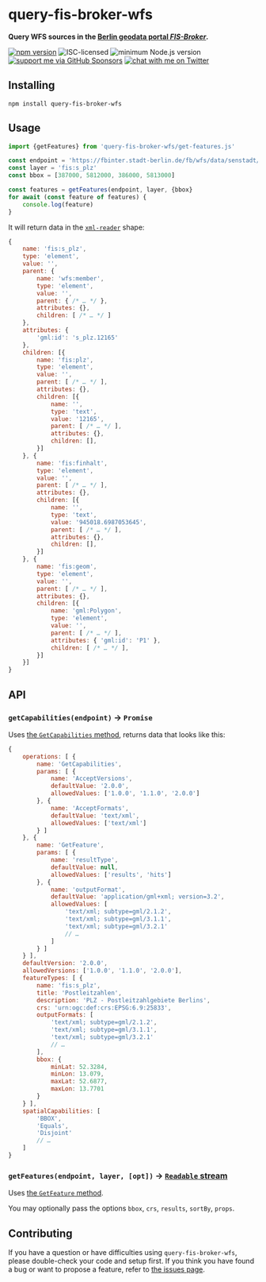 # query-fis-broker-wfs

**Query WFS sources in the [Berlin geodata portal *FIS-Broker*](https://www.stadtentwicklung.berlin.de/geoinformation/fis-broker/).**

[![npm version](https://img.shields.io/npm/v/query-fis-broker-wfs.svg)](https://www.npmjs.com/package/query-fis-broker-wfs)
![ISC-licensed](https://img.shields.io/github/license/derhuerst/query-fis-broker-wfs.svg)
![minimum Node.js version](https://img.shields.io/node/v/query-fis-broker-wfs.svg)
[![support me via GitHub Sponsors](https://img.shields.io/badge/support%20me-donate-fa7664.svg)](https://github.com/sponsors/derhuerst)
[![chat with me on Twitter](https://img.shields.io/badge/chat%20with%20me-on%20Twitter-1da1f2.svg)](https://twitter.com/derhuerst)


## Installing

```shell
npm install query-fis-broker-wfs
```


## Usage

```js
import {getFeatures} from 'query-fis-broker-wfs/get-features.js'

const endpoint = 'https://fbinter.stadt-berlin.de/fb/wfs/data/senstadt/s_plz'
const layer = 'fis:s_plz'
const bbox = [387000, 5812000, 386000, 5813000]

const features = getFeatures(endpoint, layer, {bbox}
for await (const feature of features) {
	console.log(feature)
}
```

It will return data in the [`xml-reader`](https://www.npmjs.com/package/xml-reader) shape:

```js
{
	name: 'fis:s_plz',
	type: 'element',
	value: '',
	parent: {
		name: 'wfs:member',
		type: 'element',
		value: '',
		parent: { /* … */ },
		attributes: {},
		children: [ /* … */ ]
	},
	attributes: {
		'gml:id': 's_plz.12165'
	},
	children: [{
		name: 'fis:plz',
		type: 'element',
		value: '',
		parent: [ /* … */ ],
		attributes: {},
		children: [{
			name: '',
			type: 'text',
			value: '12165',
			parent: [ /* … */ ],
			attributes: {},
			children: [],
		}]
	}, {
		name: 'fis:finhalt',
		type: 'element',
		value: '',
		parent: [ /* … */ ],
		attributes: {},
		children: [{
			name: '',
			type: 'text',
			value: '945018.6987053645',
			parent: [ /* … */ ],
			attributes: {},
			children: [],
		}]
	}, {
		name: 'fis:geom',
		type: 'element',
		value: '',
		parent: [ /* … */ ],
		attributes: {},
		children: [{
			name: 'gml:Polygon',
			type: 'element',
			value: '',
			parent: [ /* … */ ],
			attributes: { 'gml:id': 'P1' },
			children: [ /* … */ ],
		}]
	}]
}
```


## API

### `getCapabilities(endpoint)` -> `Promise`

Uses [the `GetCapabilities` method](http://docs.geoserver.org/stable/en/user/services/wfs/reference.html#getcapabilities), returns data that looks like this:

```js
{
	operations: [ {
		name: 'GetCapabilities',
		params: [ {
			name: 'AcceptVersions',
			defaultValue: '2.0.0',
			allowedValues: ['1.0.0', '1.1.0', '2.0.0']
		}, {
			name: 'AcceptFormats',
			defaultValue: 'text/xml',
			allowedValues: ['text/xml']
		} ]
	}, {
		name: 'GetFeature',
		params: [ {
			name: 'resultType',
			defaultValue: null,
			allowedValues: ['results', 'hits']
		}, {
			name: 'outputFormat',
			defaultValue: 'application/gml+xml; version=3.2',
			allowedValues: [
				'text/xml; subtype=gml/2.1.2',
				'text/xml; subtype=gml/3.1.1',
				'text/xml; subtype=gml/3.2.1'
				// …
			]
		} ]
	} ],
	defaultVersion: '2.0.0',
	allowedVersions: ['1.0.0', '1.1.0', '2.0.0'],
	featureTypes: [ {
		name: 'fis:s_plz',
		title: 'Postleitzahlen',
		description: 'PLZ - Postleitzahlgebiete Berlins',
		crs: 'urn:ogc:def:crs:EPSG:6.9:25833',
		outputFormats: [
			'text/xml; subtype=gml/2.1.2',
			'text/xml; subtype=gml/3.1.1',
			'text/xml; subtype=gml/3.2.1'
			// …
		],
		bbox: {
			minLat: 52.3284,
			minLon: 13.079,
			maxLat: 52.6877,
			maxLon: 13.7701
		}
	} ],
	spatialCapabilities: [
		'BBOX',
		'Equals',
		'Disjoint'
		// …
	]
}
```

### `getFeatures(endpoint, layer, [opt])` -> [`Readable` stream](https://nodejs.org/api/stream.html#stream_readable_streams)

Uses [the `GetFeature` method](http://docs.geoserver.org/stable/en/user/services/wfs/reference.html#getfeature).

You may optionally pass the options `bbox`, `crs`, `results`, `sortBy`, `props`.


## Contributing

If you have a question or have difficulties using `query-fis-broker-wfs`, please double-check your code and setup first. If you think you have found a bug or want to propose a feature, refer to [the issues page](https://github.com/derhuerst/query-fis-broker-wfs/issues).
